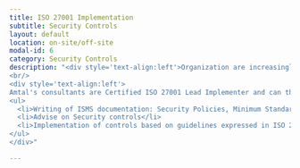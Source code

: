```yaml
---
title: ISO 27001 Implementation
subtitle: Security Controls
layout: default
location: on-site/off-site
modal-id: 6
category: Security Controls
description: "<div style='text-align:left'>Organization are increasingly required to implement a Information Security Management System (ISMS). ISO27001 is the de facto standard for most organization who wants to implement a state of the art ISMS. Developping this ISMS brings a new light to the different processes and controls in place in your organisation. It is a fantastic tool to identify the weaknesses in your controls and to be able to prioritize them. Unfortunately, this might exhaust your internal resources and distract you from the daily task and core business.</div>
<br/>
<div style='text-align:left'>
Amtal's consultants are Certified ISO 27001 Lead Implementer and can therefore support you in some of the different tasks required by the implementation of an ISMS:
<ul>
  <li>Writing of ISMS documentation: Security Policies, Minimum Standards, Procedures,...</li>
  <li>Advise on Security controls</li>
  <li>Implementation of controls based on guidelines expressed in ISO 27002</li>
</ul>
</div>"

---
```

